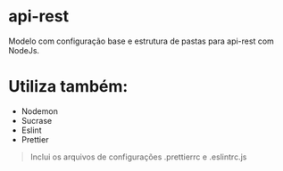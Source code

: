 # api-rest
Modelo com configuração base e estrutura de pastas para api-rest com NodeJs.

# Utiliza também: 
* Nodemon
* Sucrase 
* Eslint 
* Prettier

>  Inclui os arquivos de configurações .prettierrc e .eslintrc.js

